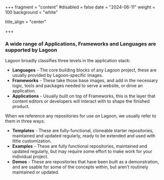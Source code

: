 +++
fragment = "content"
#disabled = false
date = "2024-06-11"
weight = 100
background = "white"

title_align = "center"

+++

### A wide range of Applications, Frameworks and Languages are supported by Lagoon

Lagoon broadly classifies three levels in the application stack:

- **Languages** - The core building blocks of any Lagoon project, these are usually provided by Lagoon-specific images.
- **Frameworks** - These take those base images, and add in the necessary logic, tools and packages needed to serve a website, or drive an application.
- **Applications** - Usually built on top of Frameworks, this is the layer that content editors or developers will interact with to shape the finished product.

When we reference any repositories for use on Lagoon, we usually refer to them in three ways:

- **Templates** - These are fully-functional, cloneable starter repositories, maintained and updated regularly, ready to be extended and used with little customization.
- **Examples** - These are fully functional repositories, maintained and updated regularly, but may require some effort to make work for your individual project.
- **Demos** - These are repositories that have been built as a demonstration, and are usable for some of the concepts within, but aren't routinely maintained or updated.
